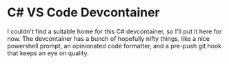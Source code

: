 # C# VS Code Devcontainer

I couldn't find a suitable home for this C# devcontainer, so I'll put it here for now. The devcontainer has a bunch of hopefully nifty things, like a nice powershell prompt, an opinionated code formatter, and a pre-push git hook that keeps an eye on quality.
